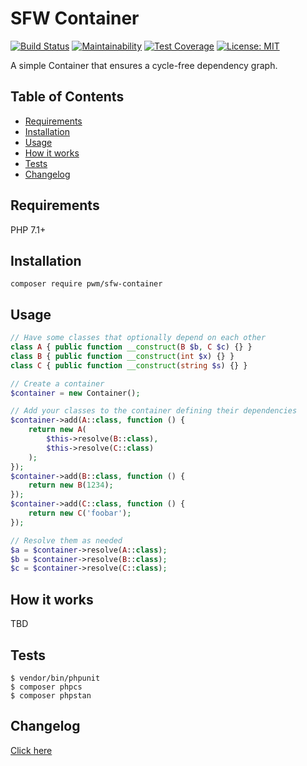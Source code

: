 # SFW Container

[![Build Status](https://travis-ci.org/pwm/sfw-container.svg?branch=master)](https://travis-ci.org/pwm/sfw-container)
[![Maintainability](https://api.codeclimate.com/v1/badges/e9df833499b7885e0f21/maintainability)](https://codeclimate.com/github/pwm/sfw-container/maintainability)
[![Test Coverage](https://api.codeclimate.com/v1/badges/e9df833499b7885e0f21/test_coverage)](https://codeclimate.com/github/pwm/sfw-container/test_coverage)
[![License: MIT](https://img.shields.io/badge/License-MIT-yellow.svg)](https://opensource.org/licenses/MIT)

A simple Container that ensures a cycle-free dependency graph.

## Table of Contents

* [Requirements](#requirements)
* [Installation](#installation)
* [Usage](#usage)
* [How it works](#how-it-works)
* [Tests](#tests)
* [Changelog](#changelog)

## Requirements

PHP 7.1+

## Installation

    composer require pwm/sfw-container

## Usage

```php
// Have some classes that optionally depend on each other
class A { public function __construct(B $b, C $c) {} }
class B { public function __construct(int $x) {} }
class C { public function __construct(string $s) {} }

// Create a container
$container = new Container();

// Add your classes to the container defining their dependencies
$container->add(A::class, function () {
    return new A(
        $this->resolve(B::class),
        $this->resolve(C::class)
    );
});
$container->add(B::class, function () {
    return new B(1234);
});
$container->add(C::class, function () {
    return new C('foobar');
});

// Resolve them as needed
$a = $container->resolve(A::class);
$b = $container->resolve(B::class);
$c = $container->resolve(C::class);
```

## How it works

TBD

## Tests

	$ vendor/bin/phpunit
	$ composer phpcs
	$ composer phpstan

## Changelog

[Click here](changelog.md)
